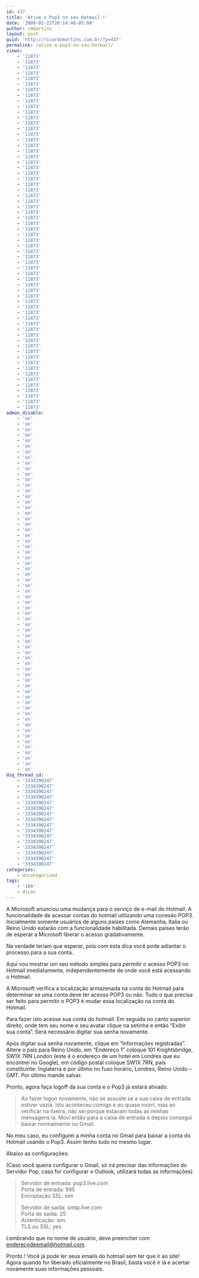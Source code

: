 ```yaml
---
id: 437
title: 'Ative o Pop3 no seu Hotmail !'
date: '2009-01-22T20:14:48-05:00'
author: rmmartins
layout: post
guid: 'http://ricardomartins.com.br/?p=437'
permalink: /ative-o-pop3-no-seu-hotmail/
views:
    - '11873'
    - '11873'
    - '11873'
    - '11873'
    - '11873'
    - '11873'
    - '11873'
    - '11873'
    - '11873'
    - '11873'
    - '11873'
    - '11873'
    - '11873'
    - '11873'
    - '11873'
    - '11873'
    - '11873'
    - '11873'
    - '11873'
    - '11873'
    - '11873'
    - '11873'
    - '11873'
    - '11873'
    - '11873'
    - '11873'
    - '11873'
    - '11873'
    - '11873'
    - '11873'
    - '11873'
    - '11873'
    - '11873'
    - '11873'
    - '11873'
    - '11873'
    - '11873'
    - '11873'
    - '11873'
    - '11873'
    - '11873'
    - '11873'
    - '11873'
    - '11873'
    - '11873'
    - '11873'
    - '11873'
    - '11873'
    - '11873'
    - '11873'
    - '11873'
    - '11873'
    - '11873'
    - '11873'
    - '11873'
    - '11873'
    - '11873'
    - '11873'
    - '11873'
    - '11873'
    - '11873'
    - '11873'
    - '11873'
    - '11873'
adman_disable:
    - 'on'
    - 'on'
    - 'on'
    - 'on'
    - 'on'
    - 'on'
    - 'on'
    - 'on'
    - 'on'
    - 'on'
    - 'on'
    - 'on'
    - 'on'
    - 'on'
    - 'on'
    - 'on'
    - 'on'
    - 'on'
    - 'on'
    - 'on'
    - 'on'
    - 'on'
    - 'on'
    - 'on'
    - 'on'
    - 'on'
    - 'on'
    - 'on'
    - 'on'
    - 'on'
    - 'on'
    - 'on'
    - 'on'
    - 'on'
    - 'on'
    - 'on'
    - 'on'
    - 'on'
    - 'on'
    - 'on'
    - 'on'
    - 'on'
    - 'on'
    - 'on'
    - 'on'
    - 'on'
    - 'on'
    - 'on'
    - 'on'
    - 'on'
    - 'on'
    - 'on'
    - 'on'
    - 'on'
    - 'on'
    - 'on'
    - 'on'
    - 'on'
    - 'on'
    - 'on'
    - 'on'
    - 'on'
    - 'on'
    - 'on'
dsq_thread_id:
    - '3334390247'
    - '3334390247'
    - '3334390247'
    - '3334390247'
    - '3334390247'
    - '3334390247'
    - '3334390247'
    - '3334390247'
    - '3334390247'
    - '3334390247'
    - '3334390247'
    - '3334390247'
    - '3334390247'
    - '3334390247'
    - '3334390247'
    - '3334390247'
categories:
    - Uncategorized
tags:
    - '160'
    - dicas
---
```


A Microsoft anunciou uma mudança para o serviço de e-mail do Hotmail: A funcionalidade de acessar contas do hotmail utilizando uma conexão POP3. Inicialmente somente usuários de alguns países como Alemanha, Italia ou Reino Unido estarão com a funcionalidade habilitada. Demais países terão de esperar a Microsoft liberar o acesso gradativamente.

Na verdade teriam que esperar, pois com esta dica você pode adiantar o processo para a sua conta.

Aqui vou mostrar um seu método simples para permitir o acesso POP3 no Hotmail imediatamente, independentemente de onde você está acessando o Hotmail.

A Microsoft verifica a localização armazenada na conta do Hotmail para determinar se uma conta deve ter acesso POP3 ou não. Tudo o que precisa ser feito para permitir o POP3 é mudar essa localização na conta do Hotmail.

Para fazer isto acesse sua conta do hotmail. Em seguida no canto superior direito, onde tem seu nome e seu avatar clique na setinha e então “Exibir sua conta”. Será necessário digitar sua senha novamente.

Após digitar sua senha novamente, clique em “Informações registradas”. Altere o país para Reino Unido, em “Endereço 1” coloque 101 Knightsbridge, SW1X 7RN London (este é o endereço de um hotel em Londres que eu encontrei no Google), em código postal coloque SW1X 7RN, país constituinte: Inglaterra e por último no fuso horário, Londres, Reino Unido – GMT. Por último mande salvar.

Pronto, agora faça logoff da sua conta e o Pop3 já estará ativado.

> Ao fazer logon novamente, não se assuste se a sua caixa de entrada estiver vazia. Isto aconteceu comigo e eu quase morrí, mas ao verificar na lixeira, não sei porque estavam todas as minhas mensagens lá. Moví então para a caixa de entrada e depois conseguí baixar normalmente no Gmail.

No meu caso, eu configurei a minha conta no Gmail para baixar a conta do Hotmail usando o Pop3. Assim tenho tudo no mesmo lugar.

Abaixo as configurações:

(Caso você queira configurar o Gmail, só irá precisar das informações do Servidor Pop, caso for configurar o Outlook, utilizará todas as informações)

> Servidor de entrada: pop3.live.com  
> Porta de entrada: 995  
> Encriptação SSL: sim
> 
> Servidor de saída: smtp.live.com  
> Porta de saída: 25  
> Autenticação: sim  
> TLS ou SSL: yes

Lembrando que no nome de usuário, deve preencher com endereçodeemail@hotmail.com.

Pronto ! Você já pode ler seus emails do hotmail sem ter que ir ao site! Agora quando for liberado oficialmente no Brasil, basta você ir lá e acertar novamente suas informações pessoais.